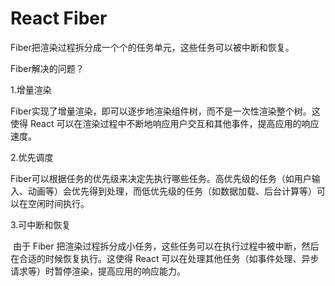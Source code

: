 # React Fiber

Fiber把渲染过程拆分成一个个的任务单元，这些任务可以被中断和恢复。

Fiber解决的问题？

1.增量渲染

Fiber实现了增量渲染，即可以逐步地渲染组件树，而不是一次性渲染整个树。这使得 React 可以在渲染过程中不断地响应用户交互和其他事件，提高应用的响应速度。

2.优先调度

​	Fiber可以根据任务的优先级来决定先执行哪些任务。高优先级的任务（如用户输入、动画等）会优先得到处理，而低优先级的任务（如数据加载、后台计算等）可以在空闲时间执行。

3.可中断和恢复

​	由于 Fiber 把渲染过程拆分成小任务，这些任务可以在执行过程中被中断，然后在合适的时候恢复执行。这使得 React 可以在处理其他任务（如事件处理、异步请求等）时暂停渲染，提高应用的响应能力。